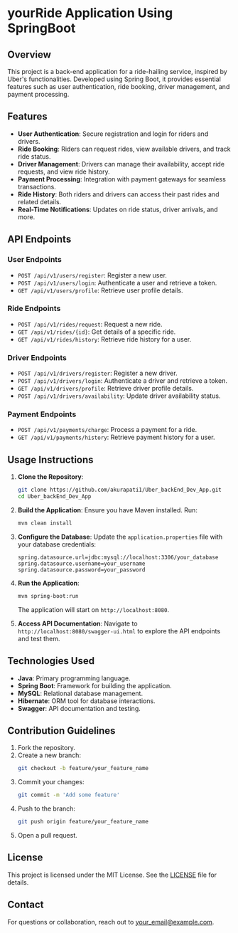 # yourRide Application Using SpringBoot

## Overview

This project is a back-end application for a ride-hailing service, inspired by Uber's functionalities. Developed using Spring Boot, it provides essential features such as user authentication, ride booking, driver management, and payment processing.

## Features

- **User Authentication**: Secure registration and login for riders and drivers.
- **Ride Booking**: Riders can request rides, view available drivers, and track ride status.
- **Driver Management**: Drivers can manage their availability, accept ride requests, and view ride history.
- **Payment Processing**: Integration with payment gateways for seamless transactions.
- **Ride History**: Both riders and drivers can access their past rides and related details.
- **Real-Time Notifications**: Updates on ride status, driver arrivals, and more.

## API Endpoints

### User Endpoints

- `POST /api/v1/users/register`: Register a new user.
- `POST /api/v1/users/login`: Authenticate a user and retrieve a token.
- `GET /api/v1/users/profile`: Retrieve user profile details.

### Ride Endpoints

- `POST /api/v1/rides/request`: Request a new ride.
- `GET /api/v1/rides/{id}`: Get details of a specific ride.
- `GET /api/v1/rides/history`: Retrieve ride history for a user.

### Driver Endpoints

- `POST /api/v1/drivers/register`: Register a new driver.
- `POST /api/v1/drivers/login`: Authenticate a driver and retrieve a token.
- `GET /api/v1/drivers/profile`: Retrieve driver profile details.
- `POST /api/v1/drivers/availability`: Update driver availability status.

### Payment Endpoints

- `POST /api/v1/payments/charge`: Process a payment for a ride.
- `GET /api/v1/payments/history`: Retrieve payment history for a user.

## Usage Instructions

1. **Clone the Repository**:
   ```bash
   git clone https://github.com/akurapati1/Uber_backEnd_Dev_App.git
   cd Uber_backEnd_Dev_App
   ```

2. **Build the Application**:
   Ensure you have Maven installed. Run:
   ```bash
   mvn clean install
   ```

3. **Configure the Database**:
   Update the `application.properties` file with your database credentials:
   ```properties
   spring.datasource.url=jdbc:mysql://localhost:3306/your_database
   spring.datasource.username=your_username
   spring.datasource.password=your_password
   ```

4. **Run the Application**:
   ```bash
   mvn spring-boot:run
   ```
   The application will start on `http://localhost:8080`.

5. **Access API Documentation**:
   Navigate to `http://localhost:8080/swagger-ui.html` to explore the API endpoints and test them.

## Technologies Used

- **Java**: Primary programming language.
- **Spring Boot**: Framework for building the application.
- **MySQL**: Relational database management.
- **Hibernate**: ORM tool for database interactions.
- **Swagger**: API documentation and testing.

## Contribution Guidelines

1. Fork the repository.
2. Create a new branch:
   ```bash
   git checkout -b feature/your_feature_name
   ```
3. Commit your changes:
   ```bash
   git commit -m 'Add some feature'
   ```
4. Push to the branch:
   ```bash
   git push origin feature/your_feature_name
   ```
5. Open a pull request.

## License

This project is licensed under the MIT License. See the [LICENSE](LICENSE) file for details.

## Contact

For questions or collaboration, reach out to [your_email@example.com](abhilash.kurapati@slu.edu).

